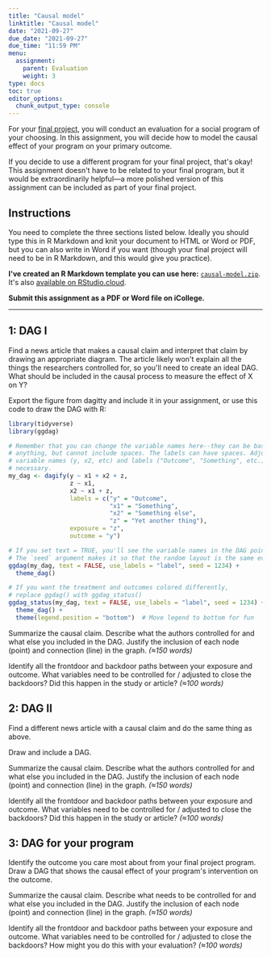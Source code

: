 ```yaml
---
title: "Causal model"
linktitle: "Causal model"
date: "2021-09-27"
due_date: "2021-09-27"
due_time: "11:59 PM"
menu:
  assignment:
    parent: Evaluation
    weight: 3
type: docs
toc: true
editor_options: 
  chunk_output_type: console
---
```


For your [final project](/assignment/final-project/), you will conduct an evaluation for a social program of your choosing. In this assignment, you will decide how to model the causal effect of your program on your primary outcome. 

If you decide to use a different program for your final project, that's okay! This assignment doesn't have to be related to your final program, but it would be extraordinarily helpful—a more polished version of this assignment can be included as part of your final project.


## Instructions

You need to complete the three sections listed below. Ideally you should type this in R Markdown and knit your document to HTML or Word or PDF, but you can also write in Word if you want (though your final project will need to be in R Markdown, and this would give you practice).

**I've created an R Markdown template you can use here:** [<i class="fas fa-file-archive"></i> `causal-model.zip`](/projects/causal-model.zip). It's also [available on RStudio.cloud](https://rstudio.cloud/spaces/160211/project/2762038).

**Submit this assignment as a PDF or Word file on iCollege.**

---


## 1: DAG I

Find a news article that makes a causal claim and interpret that claim by drawing an appropriate diagram. The article likely won't explain all the things the researchers controlled for, so you'll need to create an ideal DAG. What should be included in the causal process to measure the effect of X on Y? 

Export the figure from dagitty and include it in your assignment, or use this code to draw the DAG with R:


```r
library(tidyverse)
library(ggdag)

# Remember that you can change the variable names here--they can be basically
# anything, but cannot include spaces. The labels can have spaces. Adjust the
# variable names (y, x2, etc) and labels ("Outcome", "Something", etc.) as
# necessary.
my_dag <- dagify(y ~ x1 + x2 + z,
                 z ~ x1,
                 x2 ~ x1 + z,
                 labels = c("y" = "Outcome",
                            "x1" = "Something",
                            "x2" = "Something else",
                            "z" = "Yet another thing"),
                 exposure = "z",
                 outcome = "y")

# If you set text = TRUE, you'll see the variable names in the DAG points
# The `seed` argument makes it so that the random layout is the same every time
ggdag(my_dag, text = FALSE, use_labels = "label", seed = 1234) +
  theme_dag()

# If you want the treatment and outcomes colored differently,
# replace ggdag() with ggdag_status()
ggdag_status(my_dag, text = FALSE, use_labels = "label", seed = 1234) +
  theme_dag() +
  theme(legend.position = "bottom")  # Move legend to bottom for fun
```

Summarize the causal claim. Describe what the authors controlled for and what else you included in the DAG. Justify the inclusion of each node (point) and connection (line) in the graph. *(≈150 words)*

Identify all the frontdoor and backdoor paths between your exposure and outcome. What variables need to be controlled for / adjusted to close the backdoors? Did this happen in the study or article? *(≈100 words)*


## 2: DAG II

Find a different news article with a causal claim and do the same thing as above. 

Draw and include a DAG.

Summarize the causal claim. Describe what the authors controlled for and what else you included in the DAG. Justify the inclusion of each node (point) and connection (line) in the graph. *(≈150 words)*

Identify all the frontdoor and backdoor paths between your exposure and outcome. What variables need to be controlled for / adjusted to close the backdoors? Did this happen in the study or article? *(≈100 words)*


## 3: DAG for your program

Identify the outcome you care most about from your final project program. Draw a DAG that shows the causal effect of your program's intervention on the outcome. 

Summarize the causal claim. Describe what needs to be controlled for and what else you included in the DAG. Justify the inclusion of each node (point) and connection (line) in the graph. *(≈150 words)*

Identify all the frontdoor and backdoor paths between your exposure and outcome. What variables need to be controlled for / adjusted to close the backdoors? How might you do this with your evaluation? *(≈100 words)*

